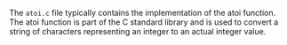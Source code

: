 The `atoi.c` file typically contains the implementation of the atoi function. The atoi function is part of the C standard library and is used to convert a string of characters representing an integer to an actual integer value.

